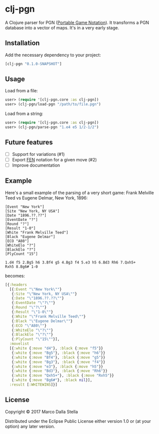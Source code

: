 # clj-pgn

A Clojure parser for PGN ([Portable Game
Notation](https://en.wikipedia.org/wiki/Portable_Game_Notation)). It transforms
a PGN database into a vector of maps. It's in a very early stage.

## Installation

Add the necessary dependency to your project:

``` clojure
[clj-pgn "0.1.0-SNAPSHOT"]
```

## Usage

Load from a file:

```clojure
user> (require '[clj-pgn.core :as clj-pgn])
user> (clj-pgn/load-pgn "/path/to/file.pgn")
```

Load from a string:

```clojure
user> (require '[clj-pgn.core :as clj-pgn])
user> (clj-pgn/parse-pgn "1.e4 e5 1/2-1/2")
```

## Future features

- [ ] Support for variations (#1)
- [ ] Export [FEN](https://en.wikipedia.org/wiki/Forsyth–Edwards_Notation) notation for a
given move (#2)
- [ ] Improve documentation

## Example

Here's a small example of the parsing of a very short game: Frank Melville Teed
vs Eugene Delmar, New York, 1896:

```
[Event "New York"]
[Site "New York, NY USA"]
[Date "1896.??.??"]
[EventDate "?"]
[Round "?"]
[Result "1-0"]
[White "Frank Melville Teed"]
[Black "Eugene Delmar"]
[ECO "A80"]
[WhiteElo "?"]
[BlackElo "?"]
[PlyCount "15"]

1.d4 f5 2.Bg5 h6 3.Bf4 g5 4.Bg3 f4 5.e3 h5 6.Bd3 Rh6 7.Qxh5+
Rxh5 8.Bg6# 1-0
```

becomes:

```clojure
[{:headers
  [{:Event "\"New York\""}
   {:Site "\"New York, NY USA\""}
   {:Date "\"1896.??.??\""}
   {:EventDate "\"?\""}
   {:Round "\"?\""}
   {:Result "\"1-0\""}
   {:White "\"Frank Melville Teed\""}
   {:Black "\"Eugene Delmar\""}
   {:ECO "\"A80\""}
   {:WhiteElo "\"?\""}
   {:BlackElo "\"?\""}
   {:PlyCount "\"15\""}],
  :movelist
  [{:white {:move "d4"}, :black {:move "f5"}}
   {:white {:move "Bg5"}, :black {:move "h6"}}
   {:white {:move "Bf4"}, :black {:move "g5"}}
   {:white {:move "Bg3"}, :black {:move "f4"}}
   {:white {:move "e3"}, :black {:move "h5"}}
   {:white {:move "Bd3"}, :black {:move "Rh6"}}
   {:white {:move "Qxh5+"}, :black {:move "Rxh5"}}
   {:white {:move "Bg6#"}, :black nil}],
  :result [:WHITEWINS]}]
```

## License

Copyright © 2017 Marco Dalla Stella

Distributed under the Eclipse Public License either version 1.0 or (at
your option) any later version.
